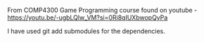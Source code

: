 From COMP4300 Game Programming course found on youtube - https://youtu.be/-ugbLQlw_VM?si=0Ri8qIUXbwopQyPa 

I have used git add submodules for the dependencies.
